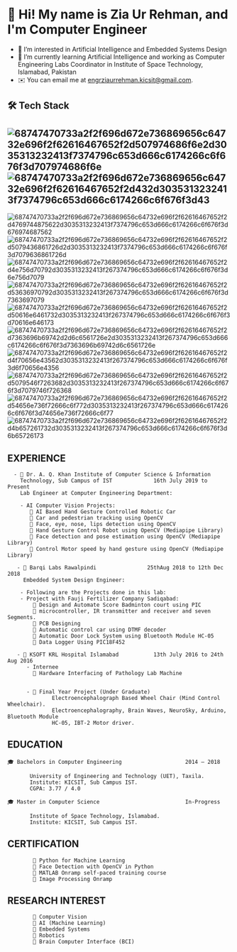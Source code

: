 # 👋 Hi! My name is Zia Ur Rehman, and I'm Computer Engineer
- 👀 I’m interested in Artificial Intelligence and Embedded Systems Design
- 🌱 I’m currently learning Artificial Intelligence and working as Computer Engineering Labs Coordinator in Institute of Space Technology, Islamabad, Pakistan 
- ✉️ You can email me at engrziaurrehman.kicsit@gmail.com.

## 🛠   Tech Stack

## ![68747470733a2f2f696d672e736869656c64732e696f2f62616467652f2d507974686f6e2d3035313232413f7374796c653d666c6174266c6f676f3d707974686f6e](https://user-images.githubusercontent.com/77435711/179204548-8ffe9e97-4c4f-4713-91c0-46047b882f3c.svg) ![68747470733a2f2f696d672e736869656c64732e696f2f62616467652f2d432d3035313232413f7374796c653d666c6174266c6f676f3d43](https://user-images.githubusercontent.com/77435711/179204911-62df1b84-cdf2-43fe-bd52-ba71f6324526.svg)
![68747470733a2f2f696d672e736869656c64732e696f2f62616467652f2d4769744875622d3035313232413f7374796c653d666c6174266c6f676f3d676974687562](https://user-images.githubusercontent.com/77435711/179205048-4b2d01d9-ebb3-4b68-823b-9b8cdbbf0786.svg)
![68747470733a2f2f696d672e736869656c64732e696f2f62616467652f2d5079436861726d2d3035313232413f7374796c653d666c6174266c6f676f3d7079636861726d](https://user-images.githubusercontent.com/77435711/179205152-616fe541-9aa0-407e-aa5a-33643f6ddb15.svg)
![68747470733a2f2f696d672e736869656c64732e696f2f62616467652f2d4e756d70792d3035313232413f267374796c653d666c6174266c6f676f3d6e756d7079](https://user-images.githubusercontent.com/77435711/179205358-47142552-4641-4071-b711-4e03c6d5a208.svg)
![68747470733a2f2f696d672e736869656c64732e696f2f62616467652f2d53636970792d3035313232413f267374796c653d666c6174266c6f676f3d7363697079](https://user-images.githubusercontent.com/77435711/179205423-7c215187-af84-4334-80db-d3c452c4400a.svg)
![68747470733a2f2f696d672e736869656c64732e696f2f62616467652f2d50616e6461732d3035313232413f267374796c653d666c6174266c6f676f3d70616e646173](https://user-images.githubusercontent.com/77435711/179205505-e965831b-a907-43a1-af37-a89f96f93871.svg)
![68747470733a2f2f696d672e736869656c64732e696f2f62616467652f2d7363696b69742d2d6c6561726e2d3035313232413f267374796c653d666c6174266c6f676f3d7363696b69742d6c6561726e](https://user-images.githubusercontent.com/77435711/179205572-d43b5864-1f56-46a7-ae90-769a682c5567.svg)
![68747470733a2f2f696d672e736869656c64732e696f2f62616467652f2d4f70656e43562d3035313232413f267374796c653d666c6174266c6f676f3d6f70656e4356](https://user-images.githubusercontent.com/77435711/179205721-6c93714e-e332-4d1c-bf05-85eb0319fa65.svg)
![68747470733a2f2f696d672e736869656c64732e696f2f62616467652f2d5079546f7263682d3035313232413f267374796c653d666c6174266c6f676f3d7079746f726368](https://user-images.githubusercontent.com/77435711/179205835-cdf6f33a-25f8-4b8d-b4bb-ca70ce1842fa.svg)
![68747470733a2f2f696d672e736869656c64732e696f2f62616467652f2d54656e736f72666c6f772d3035313232413f267374796c653d666c6174266c6f676f3d74656e736f72666c6f77](https://user-images.githubusercontent.com/77435711/179205901-3d8be4e3-7302-4d38-bf25-9bf9dc1b8655.svg)
![68747470733a2f2f696d672e736869656c64732e696f2f62616467652f2d4b657261732d3035313232413f267374796c653d666c6174266c6f676f3d6b65726173](https://user-images.githubusercontent.com/77435711/179205949-601de795-944b-4663-9746-444862c9cb5c.svg)

## EXPERIENCE

      - 🌱 Dr. A. Q. Khan Institute of Computer Science & Information
        Technology, Sub Campus of IST             16th July 2019 to Present
        Lab Engineer at Computer Engineering Department:

        - AI Computer Vision Projects:
           🌱 AI Based Hand Gesture Controlled Robotic Car
           🌱 Car and pedestrian tracking using OpenCV
           🌱 Face, eye, nose, lips detection using OpenCV
           🌱 Hand Gesture Control Robot using OpenCV (Mediapipe Library)
           🌱 Face detection and pose estimation using OpenCV (Mediapipe Library)
           🌱 Control Motor speed by hand gesture using OpenCV (Mediapipe Library)
           
       - 🌱 Barqi Labs Rawalpindi                25thAug 2018 to 12th Dec 2018
         Embedded System Design Engineer:
         
        - Following are the Projects done in this lab:
        - Project with Fauji Fertilizer Company Sadiqabad:
            🌱 Design and Automate Score Badminton court using PIC
            🌱 microcontroller, IR transmitter and receiver and seven Segments.
            🌱 PCB Designing
            🌱 Automatic control car using DTMF decoder
            🌱 Automatic Door Lock System using Bluetooth Module HC-05
            🌱 Data Logger Using PIC18F452
        
       - 🌱 KSOFT KRL Hospital Islamabad           13th July 2016 to 24th Aug 2016
          - Internee
            🌱 Hardware Interfacing of Pathology Lab Machine
            
            
          - 🌱 Final Year Project (Under Graduate)
                  Electroencephalograph Based Wheel Chair (Mind Control Wheelchair).
                  Electroencephalography, Brain Waves, NeuroSky, Arduino, Bluetooth Module
                  HC-05, IBT-2 Motor driver.

## EDUCATION

    🎓 Bachelors in Computer Engineering                    2014 – 2018
    
           University of Engineering and Technology (UET), Taxila.
           Institute: KICSIT, Sub Campus IST.
           CGPA: 3.77 / 4.0
    
    🎓 Master in Computer Science                           In-Progress
    
           Institute of Space Technology, Islamabad.
           Institute: KICSIT, Sub Campus IST.

## CERTIFICATION

            🌱 Python for Machine Learning
            🌱 Face Detection with OpenCV in Python
            🌱 MATLAB Onramp self-paced training course
            🌱 Image Processing Onramp
            
## RESEARCH INTEREST

            🌱 Computer Vision
            🌱 AI (Machine Learning)
            🌱 Embedded Systems
            🌱 Robotics
            🌱 Brain Computer Interface (BCI)

<!---
ZiaUrRehman-bit/ZiaUrRehman-bit is a ✨ special ✨ repository because its `README.md` (this file) appears on your GitHub profile.
You can click the Preview link to take a look at your changes.
--->
